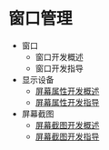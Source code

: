 # 窗口管理

* 窗口
  * 窗口开发概述
  * 窗口开发指导
* 显示设备
  * [屏幕属性开发概述](display-overview.md)
  * [屏幕属性开发指导](display-guidelines.md)
* 屏幕截图
  * [屏幕截图开发概述](screenshot-overview.md)
  * [屏幕截图开发指导](screenshot-guidelines.md)

